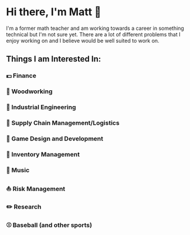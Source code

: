 # Hi there, I'm Matt 👋

I'm a former math teacher and am working towards a career in something technical but I'm not sure yet. There are a lot of different problems that I enjoy working on and I believe would be well suited to work on.  



## Things I am Interested In: 



### :dollar: Finance 



### :evergreen_tree: Woodworking 



### :hammer: Industrial Engineering



### :truck: Supply Chain Management/Logistics



### :space_invader: Game Design and Development



### :ledger: Inventory Management



### :guitar: Music 



### :boat: Risk Management



### :pencil2: Research 



### :baseball: Baseball (and other sports)







### 

